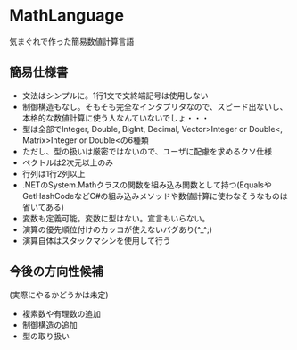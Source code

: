 # MathLanguage
気まぐれで作った簡易数値計算言語

## 簡易仕様書
* 文法はシンプルに。1行1文で文終端記号は使用しない
* 制御構造もなし。そもそも完全なインタプリタなので、スピード出ないし、本格的な数値計算に使う人なんていないでしょ・・・
* 型は全部でInteger, Double, BigInt, Decimal, Vector&gt;Integer or Double&lt;, Matrix&gt;Integer or Double&lt;の6種類
* ただし、型の扱いは厳密ではないので、ユーザに配慮を求めるクソ仕様
* ベクトルは2次元以上のみ
* 行列は1行2列以上
* .NETのSystem.Mathクラスの関数を組み込み関数として持つ(EqualsやGetHashCodeなどC#の組み込みメソッドや数値計算に使わなそうなものは省いてある)
* 変数も定義可能。変数に型はない。宣言もいらない。
* 演算の優先順位付けのカッコが使えないバグあり(^_^;)
* 演算自体はスタックマシンを使用して行う

## 今後の方向性候補
(実際にやるかどうかは未定)
* 複素数や有理数の追加
* 制御構造の追加
* 型の取り扱い
